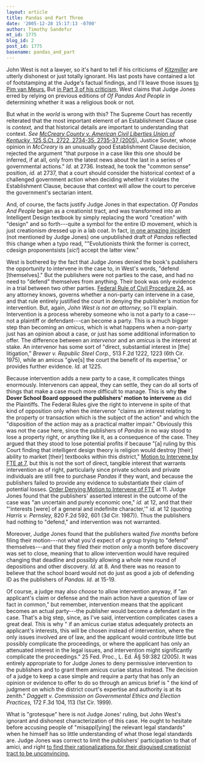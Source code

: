 ```yaml
---
layout: article
title: Pandas and Part Three
date: '2005-12-28 15:17:13 -0700'
author: Timothy Sandefur
mt_id: 1775
blog_id: 2
post_id: 1775
basename: pandas_and_part
---
```

John West is not a lawyer, so it's hard to tell if his criticisms of <a href="http://msnbcmedia.msn.com/i/msnbc/sections/news/051220_kitzmiller_342.pdf"><i>Kitzmiller</i></a> are utterly dishonest or just totally ignorant. His last posts have contained a lot of footstamping at the Judge's factual findings, and I'll leave those issues <a href="/archives/2005/12/on-evolutionnew.html ">to Pim van Meurs.</a> But <a href="http://www.evolutionnews.org/2005/12/dover_in_review_pt_3_did_judge.html">in Part 3 of his criticism,</a> West claims that Judge Jones erred by relying on previous editions of <i>Of Pandas And People</i> in determining whether it was a religious book or not. 


<!--more-->

But what in the <em>world </em>is wrong with this? The Supreme Court has recently reiterated that the most important element of an Establishment Clause case is <i>context,</i> and that historical details are important to understanding that context. <i>See <a href="http://www.law.cornell.edu/supct/html/03-1693.ZO.html">McCreary County v. American Civil Liberties Union of Kentucky,</i> 125 S.Ct. 2722, 2734-35, 2735-37 (2005).</a> Justice Souter, whose opinion in <i>McCreary</i> is an unusually good Establishment Clause decision, rejected the argument "that purpose in a case like this one should be inferred, if at all, only from the latest news about the last in a series of governmental actions." <i>Id.</i> at 2736. Instead, he took the "common sense" position, <i>id.</i> at 2737, that a court should consider the historical context of a challenged government action when deciding whether it violates the Establishment Clause, because that context will allow the court to perceive the government's sectarian intent.

And, of course, the facts justify Judge Jones in that expectation. <i>Of Pandas And People</i> began as a creationist tract, and was transformed into an Intelligent Design textbook by simply replacing the word "creation" with "design" and so forth---quite a symbol for the entire ID movement, which is just creationism dressed up in a lab coat. In fact, <a href="/archives/2005/11/missing-link-cd.html">in one amazing incident</a> (not mentioned by Judge Jones) one unpublished draft of <i>Pandas</i> reflected this change when a typo read, ""Evolutionists think the former is correct, cdesign proponentsists [<i>sic!</i>] accept the latter view."
 
West is bothered by the fact that Judge Jones denied the book's publishers the opportunity to intervene in the case to, in West's words, "defend [themselves]." But the publishers were not parties to the case, and had no need to "defend" themselves from anything. Their book was only evidence in a trial between two other parties. <a href="http://www.law.cornell.edu/rules/frcp/Rule24.htm ">Federal Rule of Civil Procedure 24,</a> as any attorney knows, governs whether a non-party can intervene in a case, and that rule entirely justified the court in denying the publisher's motion for intervention. But, again, <i>John West is not an attorney,</i> so I'll explain. Intervention is a process whereby someone who is not a party to a case---not a plaintiff or defendant---can become a party. This is a much bigger step than becoming an <i>amicus,</i> which is what happens when a non-party just has an opinion about a case, or just has some additional information to offer. The difference between an <i>intervenor</i> and an <i>amicus</i> is the interest at stake. An intervenor has some sort of "direct, substantial interest in [the] litigation," <i>Brewer v. Republic Steel Corp.,</i> 513 F.2d 1222, 1223 (6th Cir. 1975), while an amicus "give[s] the court the benefit of its expertise," or provides further evidence. <i>Id.</i> at 1225. 

Because intervention adds a new party to a case, it complicates things enormously. Intervenors can appeal, they can settle, they can do all sorts of things that make a case much more difficult to manage. This is why <b>the Dover School Board opposed the publishers' motion to intervene</b> as did the Plaintiffs. The Federal Rules give the right to intervene in spite of that kind of opposition only when the intervenor "claims an interest relating to the property or transaction which is the subject of the action" and which the "disposition of the action may as a practical matter impair." Obviously this was not the case here, since the publishers of <i>Pandas</i> in no way stood to lose a property right, or anything like it, as a consequence of the case. They argued that they stood to lose potential profits if because "[a] ruling by this Court finding that intelligent design theory is religion would destroy [their] ability to market [their] textbooks within this district," <a href="http://www2.ncseweb.org/kvd/fte/FTE_application_to_intervene.PDF">Motion to Intervene by FTE at 7,</a> but this is not the sort of direct, tangible interest that warrants intervention as of right, particularly since private schools and private individuals are still free to purchase <i>Pandas</i> if they want, and because the publishers failed to provide any evidence to substantiate their claim of potential losses. <a href="http://www.pamd.uscourts.gov/kitzmiller/04cv2688-41.pdf">Order Denying Motion to Intervene of FTE</a> at 11. Judge Jones found that the publishers' asserted interest in the outcome of the case was "an uncertain and purely economic one," <i>id.</i> at 12, and that their "'interests [were] of a general and indefinite character,'" <i>id.</i> at 12 (quoting <i>Harris v. Pernsley,</i> 820 F.2d 592, 601 (3d Cir. 1987)). Thus the publishers had nothing to "defend," and intervention was not warranted.

Moreover, Judge Jones found that the publishers waited <i>five months</i> before filing their motion---not what you'd expect of a group trying to "defend" themselves---and that they filed their motion only a month before discovery was set to close, meaning that to allow intervention would have required changing that deadline and possibly allowing a whole new round of depositions and other discovery. <i>Id.</i> at 8. And there was no reason to believe that the school board would not do just as good a job of defending ID as the publishers of <i>Pandas.</i> <i>Id.</i> at 15-19.

Of course, a judge may also <i>choose</i> to allow intervention anyway, if "an applicant's claim or defense and the main action have a question of law or fact in common," but remember, intervention means that the applicant becomes an actual party---the publisher would become a defendant in the case. That's a big step, since, as I've said, intervention complicates cases a great deal. This is why " if an amicus curiae status adequately protects an applicant's interests, this will be chosen instead of intervention, where the only issues involved are of law, and the applicant would contribute little but possibly complicate the proceedings, or where the applicant has only an attenuated interest in the legal issues, and intervention might significantly complicate the proceedings." 25 Fed. Proc., L. Ed. Â§ 59:382 (2005). It was entirely appropriate to for Judge Jones to deny permissive intervention to the publishers and to grant them amicus curiae status instead. The decision of a judge to keep a case simple and require a party that has only an opinion or evidence to offer to do so through an amicus brief is " the kind of judgment on which the district court's expertise and authority is at its zenith." <i>Daggett v. Commission on Governmental Ethics and Election Practices,</i> 172 F.3d 104, 113 (1st Cir. 1999).

What is "grotesque" here is not Judge Jones' ruling, but John West's ignorant and dishonest characterization of this case. He ought to hesitate before accusing people of "misappl[ying] the relevant legal standards" when he himself has so little understanding of what those legal standards are. Judge Jones was correct to limit the publishers' participation to that of amici, and right <a href="/archives/2005/10/i-guess-id-real.html">to find their rationalizations for their disguised creationist tract to be unconvincing.</a>
